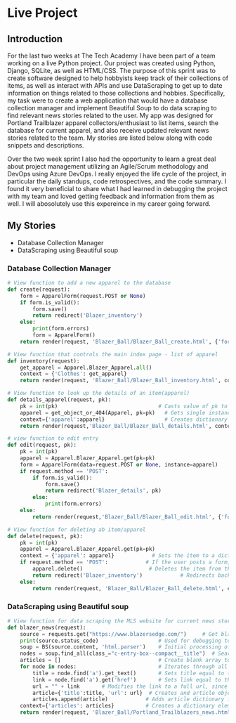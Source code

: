 # Live Project

## Introduction
For the last two weeks at The Tech Academy I have been part of a team working on a live Python project. Our project was created using Python, Django, SQLite, as well as HTML/CSS. The purpose of this sprint was to create software designed to help hobbyists keep track of their collections of items, as well as interact with APIs and use DataScraping to get up to date information on things related to those collections and hobbies. Specifically, my task were to create a web application that would have a database collection manager and implement Beautiful Soup to do data scraping to find relevant news stories related to the user. My app was designed for Portland Trailblazer apparel collectors/enthusiast to list items, search the database for current apparel, and also receive updated relevant news stories related to the team. My stories are listed below along with code snippets and descriptions.

Over the two week sprint I also had the opportunity to learn a great deal about project management utilizing an Agile/Scrum methodology and DevOps using Azure DevOps. I really enjoyed the life cycle of the project, in particular the daily standups, code retrospectives, and the code summary. I found it very beneficial to share what I had learned in debugging the project with my team and loved getting feedback and information from them as well. I will abosolutely use this expereince in my career going forward. 
 

## My Stories
* Database Collection Manager
* DataScraping using Beautiful soup


### Database Collection Manager

```python
# View function to add a new apparel to the database
def create(request):
    form = ApparelForm(request.POST or None)
    if form.is_valid():
        form.save()
        return redirect('Blazer_inventory')
    else:
        print(form.errors)
        form = ApparelForm()
    return render(request, 'Blazer_Ball/Blazer_Ball_create.html', {'form': form})

# View function that controls the main index page - list of apparel
def inventory(request):
    get_apparel = Apparel.Blazer_Apparel.all()
    context = {'Clothes': get_apparel}
    return render(request, 'Blazer_Ball/Blazer_Ball_inventory.html', context)

# View function to look up the details of an item(apparel)
def details_apparel(request, pk):
    pk = int(pk)                                # Casts value of pk to an int so it's in the proper form
    apparel = get_object_or_404(Apparel, pk=pk)   # Gets single instance of the jersey from the database
    context={'apparel':apparel}                   # Creates dictionary object to pass the jersey object
    return render(request,'Blazer_Ball/Blazer_Ball_details.html', context)

# view function to edit entry
def edit(request, pk):
    pk = int(pk)
    apparel = Apparel.Blazer_Apparel.get(pk=pk)
    form = ApparelForm(data=request.POST or None, instance=apparel)
    if request.method == 'POST':
        if form.is_valid():
            form.save()
            return redirect('Blazer_details', pk)
        else:
            print(form.errors)
    else:
        return render(request,'Blazer_Ball/Blazer_Ball_edit.html', {'form':form})

# View function for deleting ab item/apparel
def delete(request, pk):
    pk = int(pk)
    apparel = Apparel.Blazer_Apparel.get(pk=pk)
    context = {'apparel': apparel}            # Sets the item to a dictionary item for the template
    if request.method == 'POST':            # If the user posts a form, in this case just a delete button
        apparel.delete()                     # Deletes the item from the database
        return redirect('Blazer_inventory')            # Redirects back to the index
    else:
        return render(request, 'Blazer_Ball/Blazer_Ball_delete.html', context)
```

### DataScraping using Beautiful soup

```python
# View function for data scraping the MLS website for current news stories
def blazer_news(request):
    source = requests.get("https://www.blazersedge.com/")     # Get blazersedge.com/news as an html document
    print(source.status_code)                   # Used for debugging to ensure a 'success' code of 200
    soup = BS(source.content, 'html.parser')    # Initial processing of the html by beautiful soup, soup is now a navigatable object
    nodes = soup.find_all(class_="c-entry-box--compact__title")  # Search for divs with class node-title
    articles = []                               # Create blank array to add articles to
    for node in nodes:                          # Iterates through all the objects with class of node-title
        title = node.find('a').get_text()       # Sets title equal to the text of the a tag
        link = node.find('a').get('href')       # Sets link equal to the href of the a tag
        url = "" + link       # Modifies the link to a full url, since the links were relative
        article={'title':title, 'url': url}  # Creates and article object dictionary with needed elements
        articles.append(article)            # Adds article dictionary item to the array before iterating through next node
    context={'articles': articles}          # Creates a dictionary element for the articles to pass to the template
    return render(request, 'Blazer_Ball/Portland_Trailblazers_news.html', context)
```





